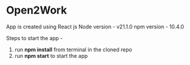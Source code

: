 # Open2Work

App is created using React js
Node version - v21.1.0
npm version - 10.4.0

Steps to start the app -
  1) run **npm install** from terminal in the cloned repo
  2) run **npm start** to start the app
